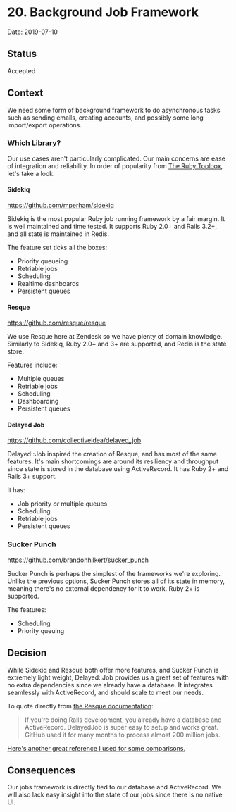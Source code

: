 # 20. Background Job Framework

Date: 2019-07-10

## Status

Accepted

## Context

We need some form of background framework to do asynchronous tasks such as sending emails, creating accounts, and possibly some long import/export operations.

### Which Library?

Our use cases aren't particularly complicated.  Our main concerns are ease of integration and reliability.  In order of popularity from [The Ruby Toolbox](https://www.ruby-toolbox.com/categories/Background_Jobs), let's take a look.

#### Sidekiq

https://github.com/mperham/sidekiq

Sidekiq is the most popular Ruby job running framework by a fair margin.  It is well maintained and time tested.  It supports Ruby 2.0+ and Rails 3.2+, and all state is maintained in Redis.

The feature set ticks all the boxes:

* Priority queueing
* Retriable jobs
* Scheduling
* Realtime dashboards
* Persistent queues

#### Resque

https://github.com/resque/resque

We use Resque here at Zendesk so we have plenty of domain knowledge.  Similarly to Sidekiq, Ruby 2.0+ and 3+ are supported, and Redis is the state store.

Features include:

* Multiple queues
* Retriable jobs
* Scheduling
* Dashboarding
* Persistent queues

#### Delayed Job

https://github.com/collectiveidea/delayed_job

Delayed::Job inspired the creation of Resque, and has most of the same features.  It's main shortcomings are around its resiliency and throughput since state is stored in the database using ActiveRecord.  It has Ruby 2+ and Rails 3+ support.

It has:

* Job priority _or_ multiple queues
* Scheduling
* Retriable jobs
* Persistent queues

### Sucker Punch

https://github.com/brandonhilkert/sucker_punch

Sucker Punch is perhaps the simplest of the frameworks we're exploring.  Unlike the previous options, Sucker Punch stores all of its state in memory, meaning there's no external dependency for it to work.  Ruby 2+ is supported.

The features:

* Scheduling
* Priority queuing

## Decision

While Sidekiq and Resque both offer more features, and Sucker Punch is extremely light weight, Delayed::Job provides us a great set of features with no extra dependencies since we already have a database.  It integrates seamlessly with ActiveRecord, and should scale to meet our needs.  

To quote directly from [the Resque documentation](https://github.com/resque/resque):


> If you're doing Rails development, you already have a database and ActiveRecord. DelayedJob is super easy to setup and works great. GitHub used it for many months to process almost 200 million jobs.

[Here's another great reference I used for some comparisons.](https://scoutapm.com/blog/which-ruby-background-job-framework-is-right-for-you)

## Consequences

Our jobs framework is directly tied to our database and ActiveRecord.  We will also lack easy insight into the state of our jobs since there is no native UI.
